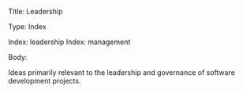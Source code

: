 Title: Leadership

Type:  Index

Index: leadership
Index: management

Body:

Ideas primarily relevant to the leadership and governance of software development projects.
